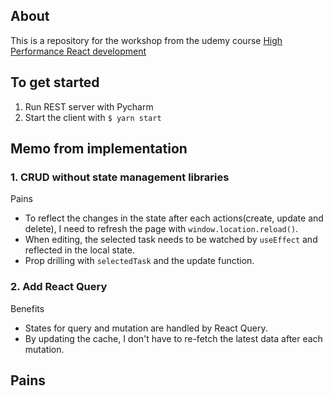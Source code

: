 ## About
This is a repository for the workshop from the udemy course [High Performance React development](https://github.com/GomaGoma676/react-query-rtk-todos)

## To get started

1. Run REST server with Pycharm
2. Start the client with `$ yarn start`

## Memo from implementation

### 1. CRUD without state management libraries

Pains
- To reflect the changes in the state after each actions(create, update and delete), I need to refresh the page with `window.location.reload()`.
- When editing, the selected task needs to be watched by `useEffect` and reflected in the local state.
- Prop drilling with `selectedTask` and the update function.

### 2. Add React Query

Benefits
- States for query and mutation are handled by React Query.
- By updating the cache, I don't have to re-fetch the latest data after each mutation.

Pains
- 
